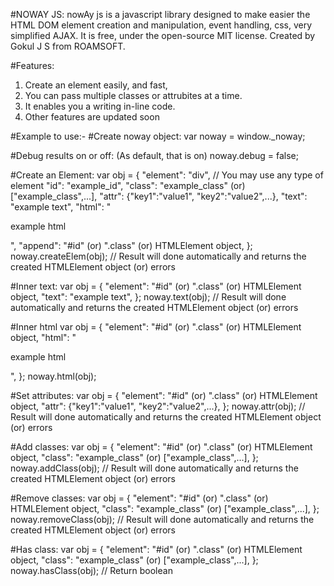 #NOWAY JS:
nowAy js is a javascript library designed to make easier the HTML DOM element creation and manipulation, event handling, css, very simplified AJAX.
It is free, under the open-source MIT license.
Created by Gokul J S from ROAMSOFT.

#Features:
1. Create an element easily, and fast,
2. You can pass multiple classes or attrubites at a time.
3. It enables you a writing in-line code.
4. Other features are updated soon

#Example to use:-
#Create noway object:
var noway = window._noway;

#Debug results on or off: (As default, that is on)
noway.debug = false;

#Create an Element:
var obj = {
    "element": "div", // You may use any type of element
    "id": "example_id",
    "class": "example_class" (or) ["example_class",...],
    "attr": {"key1":"value1", "key2":"value2",...},
    "text": "example text",
    "html": "<p>example html</p>",
    "append": "#id" (or) ".class" (or) HTMLElement object,
};
noway.createElem(obj); // Result will done automatically and returns the created HTMLElement object (or) errors

#Inner text:
var obj = {
    "element": "#id" (or) ".class" (or) HTMLElement object,
    "text": "example text",
};
noway.text(obj); // Result will done automatically and returns the created HTMLElement object (or) errors

#Inner html
var obj = {
    "element": "#id" (or) ".class" (or) HTMLElement object,
    "html": "<p>example html</p>",
};
noway.html(obj);

#Set attributes:
var obj = {
    "element": "#id" (or) ".class" (or) HTMLElement object,
    "attr": {"key1":"value1", "key2":"value2",...},
};
noway.attr(obj); // Result will done automatically and returns the created HTMLElement object (or) errors

#Add classes:
var obj = {
    "element": "#id" (or) ".class" (or) HTMLElement object,
    "class": "example_class" (or) ["example_class",...],
};
noway.addClass(obj); // Result will done automatically and returns the created HTMLElement object (or) errors

#Remove classes:
var obj = {
    "element": "#id" (or) ".class" (or) HTMLElement object,
    "class": "example_class" (or) ["example_class",...],
};
noway.removeClass(obj); // Result will done automatically and returns the created HTMLElement object (or) errors

#Has class:
var obj = {
    "element": "#id" (or) ".class" (or) HTMLElement object,
    "class": "example_class" (or) ["example_class",...],
};
noway.hasClass(obj); // Return boolean